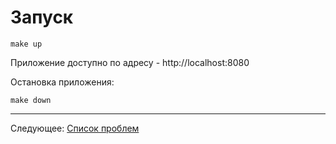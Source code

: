 # Запуск

```
make up
```

Приложение доступно по адресу - http://localhost:8080

Остановка приложения:

```
make down
```

---

Следующее: [Список проблем](../05-issues-list/README.md)
